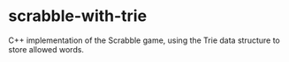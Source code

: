 # scrabble-with-trie
C++ implementation of the Scrabble game, using the Trie data structure to store allowed words.
